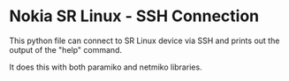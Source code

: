 # Nokia SR Linux - SSH Connection

This python file can connect to SR Linux device via SSH and prints out the output of the "help" command.

It does this with both paramiko and netmiko libraries.
